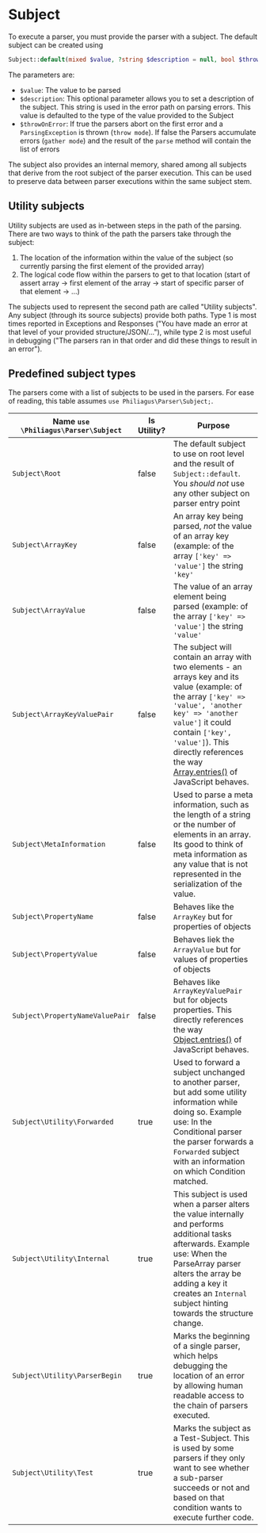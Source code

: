 # Subject

To execute a parser, you must provide the parser with a subject. The default subject can be created using

```php
Subject::default(mixed $value, ?string $description = null, bool $throwOnError = true)
```

The parameters are:
- `$value`: The value to be parsed
- `$description`: This optional parameter allows you to set a description of the subject. This string is used in the error path on parsing errors. This value is defaulted to the type of the value provided to the Subject
- `$throwOnError`: If true the parsers abort on the first error and a `ParsingException` is thrown (`throw mode`). If false the Parsers accumulate errors (`gather mode`) and the result of the `parse` method will contain the list of errors

The subject also provides an internal memory, shared among all subjects that derive from the root subject of the parser execution. This can be used to preserve data between parser executions within the same subject stem.

## Utility subjects

Utility subjects are used as in-between steps in the path of the parsing. There are two ways to think of the path the parsers take through the subject:

1. The location of the information within the value of the subject (so currently parsing the first element of the provided array)
2. The logical code flow within the parsers to get to that location (start of assert array → first element of the array → start of specific parser of that element → ...)

The subjects used to represent the second path are called "Utility subjects". Any subject (through its source subjects) provide both paths. Type 1 is most times reported in Exceptions and Responses ("You have made an error at that level of your provided structure/JSON/..."), while type 2 is most useful in debugging ("The parsers ran in that order and did these things to result in an error").

## Predefined subject types

The parsers come with a list of subjects to be used in the parsers. For ease of reading, this table assumes `use Philiagus\Parser\Subject;`.

| Name `use \Philiagus\Parser\Subject` | Is Utility? | Purpose                                                                                                                                                                                                                                                                                                                                                                         |
|--------------------------------------|-------------|---------------------------------------------------------------------------------------------------------------------------------------------------------------------------------------------------------------------------------------------------------------------------------------------------------------------------------------------------------------------------------|
| `Subject\Root`                       | false       | The default subject to use on root level and the result of `Subject::default`. You _should not_ use any other subject on parser entry point                                                                                                                                                                                                                                     |
| `Subject\ArrayKey`                   | false       | An array key being parsed, _not_ the value of an array key (example: of the array `['key' => 'value']` the string `'key'`                                                                                                                                                                                                                                                       |
| `Subject\ArrayValue`                 | false       | The value of an array element being parsed (example: of the array `['key' => 'value']` the string `'value'`                                                                                                                                                                                                                                                                     |
| `Subject\ArrayKeyValuePair`          | false       | The subject will contain an array with two elements - an arrays key and its value (example: of the array `['key' => 'value', 'another key' => 'another value']` it could contain `['key', 'value']`). This directly references the way [Array.entries()](https://developer.mozilla.org/en-US/docs/Web/JavaScript/Reference/Global_Objects/Array/entries) of JavaScript behaves. |
| `Subject\MetaInformation`            | false       | Used to parse a meta information, such as the length of a string or the number of elements in an array. Its good to think of meta information as any value that is not represented in the serialization of the value.                                                                                                                                                           |
| `Subject\PropertyName`               | false       | Behaves like the `ArrayKey` but for properties of objects                                                                                                                                                                                                                                                                                                                       |
| `Subject\PropertyValue`              | false       | Behaves liek the `ArrayValue` but for values of properties of objects                                                                                                                                                                                                                                                                                                           |
| `Subject\PropertyNameValuePair`      | false       | Behaves like `ArrayKeyValuePair` but for objects properties. This directly references the way [Object.entries()](https://developer.mozilla.org/en-US/docs/Web/JavaScript/Reference/Global_Objects/Object/entries) of JavaScript behaves.                                                                                                                                        |
| `Subject\Utility\Forwarded`          | true        | Used to forward a subject unchanged to another parser, but add some utility information while doing so. Example use: In the Conditional parser the parser forwards a `Forwarded` subject with an information on which Condition matched.                                                                                                                                        |
| `Subject\Utility\Internal`           | true        | This subject is used when a parser alters the value internally and performs additional tasks afterwards. Example use: When the ParseArray parser alters the array be adding a key it creates an `Internal` subject hinting towards the structure change.                                                                                                                        |                                                                                                                                                                                                                                    |
| `Subject\Utility\ParserBegin`        | true        | Marks the beginning of a single parser, which helps debugging the location of an error by allowing human readable access to the chain of parsers executed.                                                                                                                                                                                                                      |
| `Subject\Utility\Test`               | true        | Marks the subject as a Test-Subject. This is used by some parsers if they only want to see whether a sub-parser succeeds or not and based on that condition wants to execute further code.                                                                                                                                                                                      |


